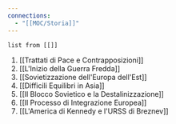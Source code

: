 ```yaml
---
connections:
  - "[[MOC/Storia]]"
---
```


```dataview
list from [[]]
```


1. [[Trattati di Pace e Contrapposizioni]]
2. [[L'Inizio della Guerra Fredda]]
3. [[Sovietizzazione dell'Europa dell'Est]]
4. [[Difficili Equilibri in Asia]]
5. [[Il Blocco Sovietico e la Destalinizzazione]]
6. [[Il Processo di Integrazione Europea]]
7. [[L'America di Kennedy e l'URSS di Breznev]]